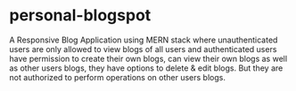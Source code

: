 # personal-blogspot
A Responsive Blog Application using MERN stack where unauthenticated users are only allowed to view blogs of all users and authenticated users have permission to create their own blogs, can view their own blogs as well as other users blogs, they have options to delete & edit blogs. But they are not authorized to perform operations on other users blogs. 
